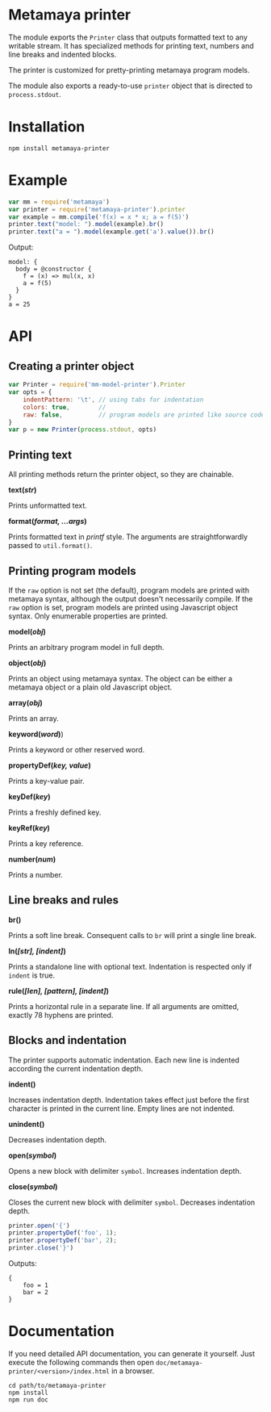 # Metamaya printer

The module exports the `Printer` class that outputs formatted text to
any writable stream.
It has specialized methods for printing text, numbers and line breaks and
indented blocks.

The printer is customized for pretty-printing metamaya program models.

The module also exports a ready-to-use `printer` object that is directed
to `process.stdout`.


# Installation

~~~
npm install metamaya-printer
~~~

# Example

~~~js
var mm = require('metamaya')
var printer = require('metamaya-printer').printer
var example = mm.compile('f(x) = x * x; a = f(5)')
printer.text("model: ").model(example).br()
printer.text("a = ").model(example.get('a').value()).br()
~~~
Output:
~~~
model: {
  body = @constructor {
    f = (x) => mul(x, x)
    a = f(5)
  }
}
a = 25
~~~

# API

## Creating a printer object

~~~js
var Printer = require('mm-model-printer').Printer
var opts = {
    indentPattern: '\t', // using tabs for indentation
    colors: true,        //
    raw: false,          // program models are printed like source code
}
var p = new Printer(process.stdout, opts)
~~~

## Printing text

All printing methods return the printer object, so they are chainable.

**text(*str*)**

Prints unformatted text.

**format(*format, ...args*)**

Prints formatted text in *printf* style. The arguments are straightforwardly
passed to `util.format()`.


## Printing program models

If the `raw` option is not set (the default), program models are printed with
metamaya syntax, although the output doesn't necessarily compile.
If the `raw` option is set, program models are printed using Javascript
object syntax. Only enumerable properties are printed.

**model(*obj*)**

Prints an arbitrary program model in full depth.

**object(*obj*)**

Prints an object using metamaya syntax.
The object can be either a metamaya object or a plain old Javascript object.

**array(*obj*)**

Prints an array.

**keyword(*word*)**)

Prints a keyword or other reserved word.

**propertyDef(*key, value*)**

Prints a key-value pair.

**keyDef(*key*)**

Prints a freshly defined key.

**keyRef(*key*)**

Prints a key reference.

**number(*num*)**

Prints a number.

## Line breaks and rules

**br()**

Prints a soft line break.
Consequent calls to `br` will print a single line break.

**ln(*[str], [indent]*)**

Prints a standalone line with optional text.
Indentation is respected only if `indent` is true.

**rule(*[len], [pattern], [indent]*)**

Prints a horizontal rule in a separate line.
If all arguments are omitted, exactly 78 hyphens are printed.


## Blocks and indentation

The printer supports automatic indentation.
Each new line is indented according the current indentation depth.

**indent()**

Increases indentation depth.
Indentation takes effect just before the first character is printed
in the current line. Empty lines are not indented.

**unindent()**

Decreases indentation depth.

**open(*symbol*)**

Opens a new block with delimiter `symbol`. Increases indentation depth.

**close(*symbol*)**

Closes the current new block with delimiter `symbol`. Decreases indentation depth.

~~~js
printer.open('{')
printer.propertyDef('foo', 1);
printer.propertyDef('bar', 2);
printer.close('}')
~~~
Outputs:
~~~
{
    foo = 1
    bar = 2
}
~~~



# Documentation

If you need detailed API documentation, you can generate it yourself.
Just execute the following commands then open
`doc/metamaya-printer/<version>/index.html` in a browser.
~~~
cd path/to/metamaya-printer
npm install
npm run doc
~~~

